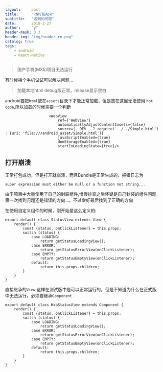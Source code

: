 ```yaml
---
layout:     post
title:      "RN打包Apk"
subtitle:   "遇到的问题"
date:       2018-2-27
author:     "y"
header-mask: 0.3
header-img: "img/header_rn.png"
catalog: true
tags:
    - android
    - React-Native
---
```



> 国产手机(MX5)项目无法运行


有时候换个手机试试可以解决问题...


> 加载本地html debug版正常，release显示空白

android要把`html`放在`assets`目录下才能正常加载，但是放在这里无法使用 `hot code`,所以加载的时候需要一个判断

                        <WebView
                            ref={'WebView'}
                            automaticallyAdjustContentInsets={false}
                            source={__DEV__ ? require('../../Simple.html') : {uri: 'file:///android_asset/Simple.html'}}
                            javaScriptEnabled={true}
                            domStorageEnabled={true}
                            startInLoadingState={true}/>

## 打开崩溃

正常打包成功，但是打开就崩溃，而且Bundle是正常生成的，报错日志为

    super expression must either be null or a function not string...

由于项目中大量使用了自己的封装组件,慢慢排查之后怀疑是自己封装的组件问题.
第一次找到问题还是错误的方向...，不过幸好最后找到了正确的方向


在使用自定义组件的时候，刚开始是这么定义的:

    export default class StatusView extends View {
        render() {
            const {status, onClickListener} = this.props;
            switch (status) {
                case LOADING:
                    return getStatusLoadingView();
                case ERROR:
                    return getStatusErrorView(onClickListener);
                case EMPTY:
                    return getStatusEmptyView(onClickListener);
                default:
                    return this.props.children;
            }
        }
    }

直接继承的`View`,这样在测试版中是可以正常运行的，但是不知道为什么在正式版中无法运行，必须要继承`Component`


    export default class HxbStatusView extends Component {
        render() {
            const {status, onClickListener} = this.props;
            switch (status) {
                case LOADING:
                    return getStatusLoadingView();
                case ERROR:
                    return getStatusErrorView(onClickListener);
                case EMPTY:
                    return getStatusEmptyView(onClickListener);
                default:
                    return this.props.children;
            }
        }
    }

